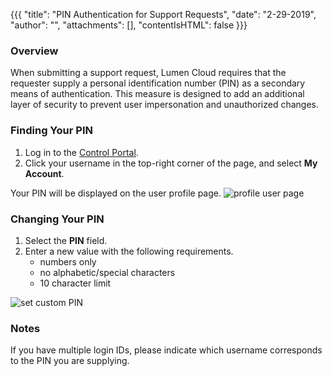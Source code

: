 {{{
  "title": "PIN Authentication for Support Requests",
  "date": "2-29-2019",
  "author": "",
  "attachments": [],
  "contentIsHTML": false
}}}

### Overview
When submitting a support request, Lumen Cloud requires that the requester supply a personal identification number (PIN) as a secondary means of authentication. This measure is designed to add an additional layer of security to prevent user impersonation and unauthorized changes.

### Finding Your PIN
1. Log in to the [Control Portal](//control.ctl.io).
2. Click your username in the top-right corner of the page, and select **My Account**.

Your PIN will be displayed on the user profile page.
![profile user page](../images/pin-authentication-for-support-requests-02.png)

### Changing Your PIN
1. Select the **PIN** field.
2. Enter a new value with the following requirements.
   - numbers only
   - no alphabetic/special characters
   - 10 character limit

![set custom PIN](../images/pin-authentication-for-support-requests-03.png)

### Notes
If you have multiple login IDs, please indicate which username corresponds to the PIN you are supplying.
